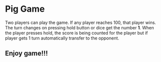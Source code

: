 # Pig Game
Two players can play the game. If any player reaches 100, that player wins. The turn changes on pressing hold button or dice get the number **1**. When the player presses hold, the score is being counted for the player but if player gets 1 turn automatically transfer to the opponent.

## Enjoy game!!!
